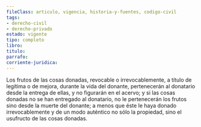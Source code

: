 ```yaml
---
fileClass: articulo, vigencia, historia-y-fuentes, codigo-civil
tags:
- derecho-civil
- derecho-privado
estado: vigente
tipo: completo
libro:
titulo:
parrafo:
corriente-juridica:
---
```

Los frutos de las cosas donadas, revocable o irrevocablemente, a título de legítima o de mejora, durante la vida del donante, pertenecerán al donatario desde la entrega de ellas, y no figurarán en el acervo; y si las cosas donadas no se han entregado al donatario, no le pertenecerán los frutos sino desde la muerte del donante; a menos que éste le haya donado irrevocablemente y de un modo auténtico no sólo la propiedad, sino el usufructo de las cosas donadas.